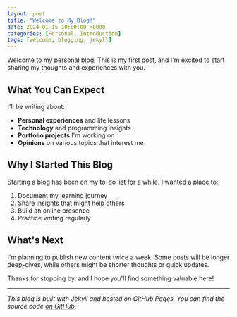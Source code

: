 ```yaml
---
layout: post
title: "Welcome to My Blog!"
date: 2024-01-15 10:00:00 +0000
categories: [Personal, Introduction]
tags: [welcome, blogging, jekyll]
---
```


Welcome to my personal blog! This is my first post, and I'm excited to start sharing my thoughts and experiences with you.

## What You Can Expect

I'll be writing about:

- **Personal experiences** and life lessons
- **Technology** and programming insights
- **Portfolio projects** I'm working on
- **Opinions** on various topics that interest me

## Why I Started This Blog

Starting a blog has been on my to-do list for a while. I wanted a place to:

1. Document my learning journey
2. Share insights that might help others
3. Build an online presence
4. Practice writing regularly

## What's Next

I'm planning to publish new content twice a week. Some posts will be longer deep-dives, while others might be shorter thoughts or quick updates.

Thanks for stopping by, and I hope you'll find something valuable here!

---

*This blog is built with Jekyll and hosted on GitHub Pages. You can find the source code [on GitHub](https://github.com/WasingOfWill/wadbrantblog).* 